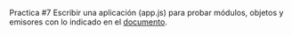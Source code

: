 Practica #7
Escribir una aplicación (app.js) para probar módulos, objetos y emisores con lo indicado en el [documento](https://docs.google.com/document/d/1X5Tul8h68DZp6WP1_W7DjEzkVSaX6L0nVD8LbOkoMNk/edit).